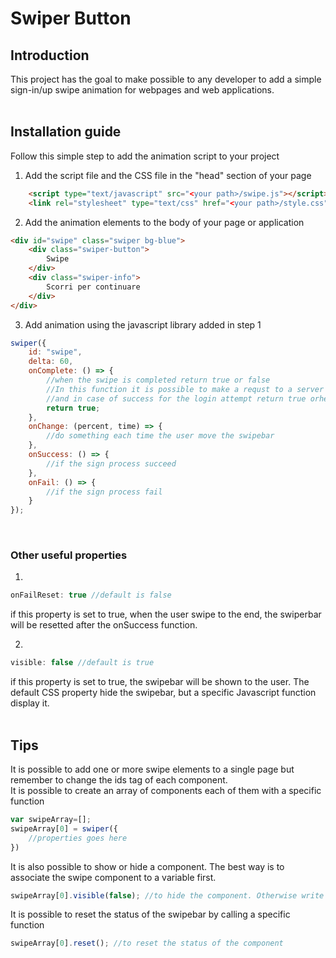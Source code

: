 # Swiper Button

## Introduction
This project has the goal to make possible to any developer to add a simple sign-in/up swipe animation for webpages and web applications.
<br><br>

## Installation guide
Follow this simple step to add the animation script to your project
1. Add the script file and the CSS file in the "head" section of your page
```HTML
    <script type="text/javascript" src="<your path>/swipe.js"></script>
    <link rel="stylesheet" type="text/css" href="<your path>/style.css" />
```
2. Add the animation elements to the body of your page or application
```HTML
<div id="swipe" class="swiper bg-blue">
    <div class="swiper-button">
        Swipe
    </div>
    <div class="swiper-info">
        Scorri per continuare
    </div>
</div>
```
3. Add animation using the javascript library added in step 1
```JAVASCRIPT
swiper({
    id: "swipe",
    delta: 60,
    onComplete: () => {
        //when the swipe is completed return true or false
        //In this function it is possible to make a requst to a server (e.g. for user authentication)
        //and in case of success for the login attempt return true orherwise return false
        return true;
    },
    onChange: (percent, time) => {
        //do something each time the user move the swipebar
    },
    onSuccess: () => {
        //if the sign process succeed
    },
    onFail: () => {
        //if the sign process fail
    }
});
```
<br>

### Other useful properties
1.
```JAVASCRIPT
onFailReset: true //default is false
```
if this property is set to true, when the user swipe to the end, the swiperbar will be resetted after the onSuccess function.
<br>

2.
```JAVASCRIPT
visible: false //default is true
```
if this property is set to true, the swipebar will be shown to the user. The default CSS property hide the swipebar, but a specific Javascript function display it.
<br><br>

## Tips
It is possible to add one or more swipe elements to a single page but remember to change the ids tag of each component.
<br>
It is possible to create an array of components each of them with a specific function

```JAVASCRIPT
var swipeArray=[];
swipeArray[0] = swiper({
    //properties goes here
})
```
It is also possible to show or hide a component.
The best way is to associate the swipe component to a variable first.

```JAVASCRIPT
swipeArray[0].visible(false); //to hide the component. Otherwise write true.
```
It is possible to reset the status of the swipebar by calling a specific function

```JAVASCRIPT
swipeArray[0].reset(); //to reset the status of the component
```
<br><br>
